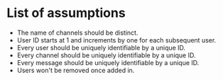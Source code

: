 # List of assumptions
* The name of channels should be distinct.
* User ID starts at 1 and increments by one for each subsequent user.
* Every user should be uniquely identifiable by a unique ID.
* Every channel should be uniquely identifiable by a unique ID.
* Every message should be uniquely identifiable by a unique ID.
* Users won't be removed once added in.